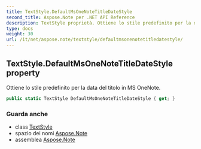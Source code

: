 ```yaml
---
title: TextStyle.DefaultMsOneNoteTitleDateStyle
second_title: Aspose.Note per .NET API Reference
description: TextStyle proprietà. Ottiene lo stile predefinito per la data del titolo in MS OneNote.
type: docs
weight: 30
url: /it/net/aspose.note/textstyle/defaultmsonenotetitledatestyle/
---
```

## TextStyle.DefaultMsOneNoteTitleDateStyle property

Ottiene lo stile predefinito per la data del titolo in MS OneNote.

```csharp
public static TextStyle DefaultMsOneNoteTitleDateStyle { get; }
```

### Guarda anche

* class [TextStyle](../)
* spazio dei nomi [Aspose.Note](../../textstyle/)
* assemblea [Aspose.Note](../../../)


